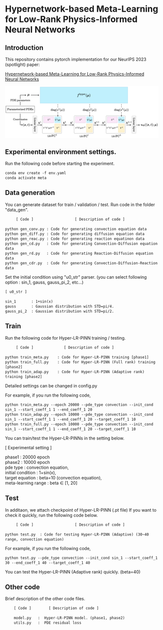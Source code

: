 # Hypernetwork-based Meta-Learning for Low-Rank Physics-Informed Neural Networks

## Introduction

This repository contains pytorch implementation for our NeurIPS 2023 (spotlight) paper: 

[Hypernetwork-based Meta-Learning for Low-Rank Physics-Informed Neural Networks](https://neurips.cc/virtual/2023/poster/70991)

<img src = "image/model_framework.png">

## Experimental environment settings.

Run the following code before starting the experiment.

    conda env create -f env.yaml
    conda activate meta

## Data generation

You can generate dataset for train / validation / test. 
Run code in the folder "data_gen".

    
         [ Code ]                   [ Description of code ]

    python gen_conv.py : Code for generating convection equation data
    python gen_diff.py : Code for generating diffusion equation data
    python gen_reac.py : Code for generating reaction equatinon data
    python gen_cd.py   : Code for generating Convection-Diffusion equation data
    python gen_rd.py   : Code for generating Reaction-Diffusion equation data
    python gen_cdr.py  : Code for generating Convection-Diffusion-Reaction data

Set the initial condition using "u0_str" parser. 
(you can select following option : sin_1, gauss, gauss_pi_2, etc...)


    [ u0_str ]

    sin_1       : 1+sin(x)
    gauss       : Gaussian distribution with STD=pi/4.
    gauss_pi_2  : Gaussian distribution with STD=pi/2.

## Train

Run the following code for Hyper-LR-PINN training / testing.

         [ Code ]              [ Description of code ]

    python train_meta.py    : Code for Hyper-LR-PINN training [phase1]
    python train_full.py    : Code for Hyper-LR-PINN (Full rank) training [phase2]
    python train_adap.py    : Code for Hyper-LR-PINN (Adaptive rank) training [phase2]

Detailed settings can be changed in config.py


For example, if you run the following code,

    python train_meta.py --epoch 20000 --pde_type convection --init_cond sin_1 --start_coeff_1 1 --end_coeff_1 20
    python train_adap.py --epoch 10000 --pde_type convection --init_cond sin_1 --start_coeff_1 1 --end_coeff_1 20 --target_coeff_1 10
    python train_full.py --epoch 10000 --pde_type convection --init_cond sin_1 --start_coeff_1 1 --end_coeff_1 20 --target_coeff_1 10

You can train/test the Hyper-LR-PINNs in the setting below.

 [ Experimental setting ] 

phase1 : 20000 epoch \
phase2 : 10000 epoch \
pde type : convection equation, \
initial condition : 1+sin(x), \
target equation : beta=10 (convection equation), \
meta-learning range : beta $\in$ [1, 20]

## Test

In additaon, we attach checkpoint of Hyper-LR-PINN (.pt file)
If you want to check it quickly, run the following code below.

         [ Code ]                   [ Description of code ]

    python test.py  : Code for testing Hyper-LR-PINN (Adaptive) (30~40 range, convection equation)

For example, if you run the following code,

    python test.py --pde_type convection --init_cond sin_1 --start_coeff_1 30 --end_coeff_1 40 --target_coeff_1 40

You can test the Hyper-LR-PINN (Adaptive rank) quickly. (beta=40)

## Other code

Brief description of the other code files.

        [ Code ]        [ Description of code ]
        
        model.py   :  Hyper-LR-PINN model. (phase1, phase2)
        utils.py   :  PDE residual loss
        
